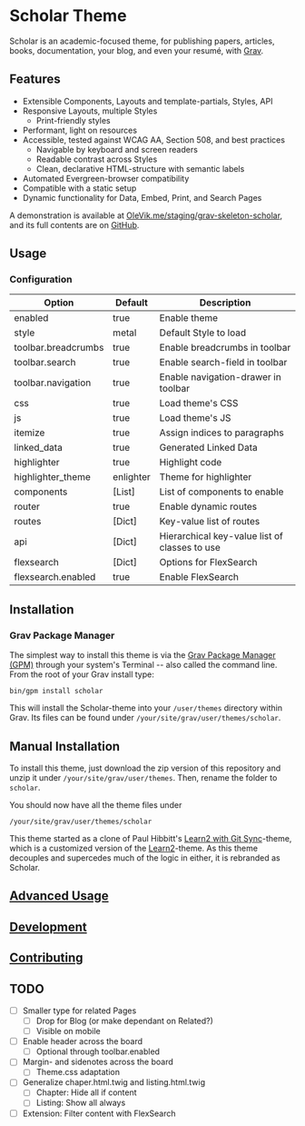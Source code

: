 # Scholar Theme

Scholar is an academic-focused theme, for publishing papers, articles, books, documentation, your blog, and even your resumé, with [Grav](https://getgrav.org/).

## Features

- Extensible Components, Layouts and template-partials, Styles, API
- Responsive Layouts, multiple Styles
  - Print-friendly styles
- Performant, light on resources
- Accessible, tested against WCAG AA, Section 508, and best practices
  - Navigable by keyboard and screen readers
  - Readable contrast across Styles
  - Clean, declarative HTML-structure with semantic labels
- Automated Evergreen-browser compatibility
- Compatible with a static setup
- Dynamic functionality for Data, Embed, Print, and Search Pages

A demonstration is available at [OleVik.me/staging/grav-skeleton-scholar](https://olevik.me/staging/grav-skeleton-scholar), and its full contents are on [GitHub](https://github.com/OleVik/grav-skeleton-scholar).

## Usage

### Configuration

| Option              | Default   | Description                                   |
|---------------------|-----------|-----------------------------------------------|
| enabled             | true      | Enable theme                                  |
| style               | metal     | Default Style to load                         |
| toolbar.breadcrumbs | true      | Enable breadcrumbs in toolbar                 |
| toolbar.search      | true      | Enable search-field in toolbar                |
| toolbar.navigation  | true      | Enable navigation-drawer in toolbar           |
| css                 | true      | Load theme's CSS                              |
| js                  | true      | Load theme's JS                               |
| itemize             | true      | Assign indices to paragraphs                  |
| linked_data         | true      | Generated Linked Data                         |
| highlighter         | true      | Highlight code                                |
| highlighter_theme   | enlighter | Theme for highlighter                         |
| components          | [List]    | List of components to enable                  |
| router              | true      | Enable dynamic routes                         |
| routes              | [Dict]    | Key-value list of routes                      |
| api                 | [Dict]    | Hierarchical key-value list of classes to use |
| flexsearch          | [Dict]    | Options for FlexSearch                        |
| flexsearch.enabled  | true      | Enable FlexSearch                             |

## Installation

### Grav Package Manager

The simplest way to install this theme is via the [Grav Package Manager (GPM)](http://learn.getgrav.org/advanced/grav-gpm) through your system's Terminal -- also called the command line. From the root of your Grav install type:

    bin/gpm install scholar

This will install the Scholar-theme into your `/user/themes` directory within Grav. Its files can be found under `/your/site/grav/user/themes/scholar`.

## Manual Installation

To install this theme, just download the zip version of this repository and unzip it under `/your/site/grav/user/themes`. Then, rename the folder to `scholar`.

You should now have all the theme files under

    /your/site/grav/user/themes/scholar

This theme started as a clone of Paul Hibbitt's [Learn2 with Git Sync](https://github.com/hibbitts-design/grav-theme-learn2-git-sync)-theme, which is a customized version of the [Learn2](https://github.com/getgrav/grav-theme-learn2)-theme. As this theme decouples and supercedes much of the logic in either, it is rebranded as Scholar.

## [Advanced Usage](https://github.com/OleVik/grav-theme-scholar/blob/master/ADVANCED.md)

## [Development](https://github.com/OleVik/grav-theme-scholar/blob/master/DEVELOPMENT.md)

## [Contributing](https://github.com/OleVik/grav-theme-scholar/blob/master/CONTRIBUTING.md)

## TODO

- [ ] Smaller type for related Pages
  - [ ] Drop for Blog (or make dependant on Related?)
  - [ ] Visible on mobile
- [ ] Enable header across the board
  - [ ] Optional through toolbar.enabled
- [ ] Margin- and sidenotes across the board
  - [ ] Theme.css adaptation
- [ ] Generalize chaper.html.twig and listing.html.twig
  - [ ] Chapter: Hide all if content
  - [ ] Listing: Show all always
- [ ] Extension: Filter content with FlexSearch